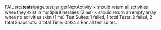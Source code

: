 FAIL  src/__tests__/page.test.jsx
  getNextActivity
    × should return all activities when they exist in multiple itineraries (2 ms)
    × should return an empty array when no activities exist (1 ms)
Test Suites: 1 failed, 1 total
Tests:       2 failed, 2 total
Snapshots:   0 total
Time:        0.924 s
Ran all test suites.

